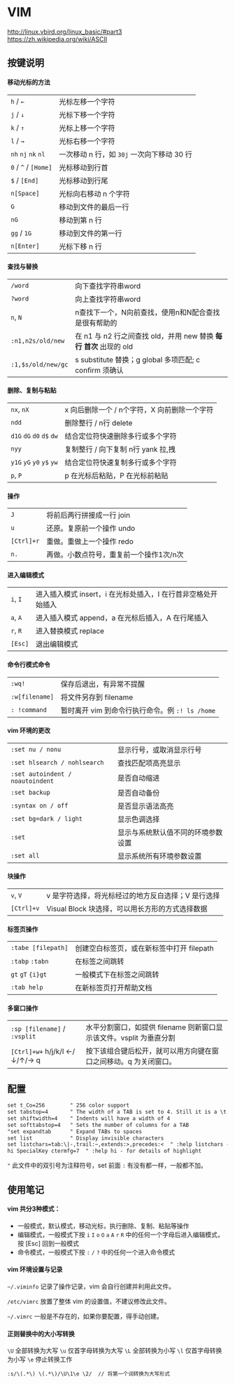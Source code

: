 # VIM

http://linux.vbird.org/linux_basic/#part3   
https://zh.wikipedia.org/wiki/ASCII

## 按键说明

#### 移动光标的方法

| | |
|:----------|:-------------------------------------
| `h` / `←` | 光标左移一个字符
| `j` / `↓` | 光标下移一个字符
| `k` / `↑` | 光标上移一个字符
| `l` / `→` | 光标右移一个字符
| `nh` `nj` `nk` `nl`  | 一次移动 n 行，如 `30j` 一次向下移动 30 行
| `0` / `^` / `[Home]` | 光标移动到行首
| `$` / `[End]` | 光标移动到行尾
| `n[Space]`    | 光标向右移动 n 个字符
| `G`           | 移动到文件的最后一行
| `nG`          | 移动到第 n 行
| `gg` / `1G`   | 移动到文件的第一行
| `n[Enter]`    | 光标下移 n 行

#### 查找与替换

| | |
|:----------|:-------------------------------------
| `/word`   | 向下查找字符串word
| `?word`   | 向上查找字符串word
| `n`, `N`  | n查找下一个，N向前查找，使用n和N配合查找是很有帮助的
| `:n1,n2s/old/new`  | 在 n1 与 n2 行之间查找 old，并用 new 替换 **每行 首次** 出现的 old
| `:1,$s/old/new/gc` | s substitute 替换；g global 多项匹配; c confirm 须确认

#### 删除、复制与粘贴

| | |
|:-----------|:-------------------------------------
| `nx`, `nX` | x 向后删除一个 / n个字符，X 向前删除一个字符
| `ndd`      | 删除整行 / n行 delete
| `d1G` `dG` `d0` `d$` `dw` | 结合定位符快速删除多行或多个字符
| `nyy`      | 复制整行 / 向下复制 n行 yank 拉,拽
| `y1G` `yG` `y0` `y$` `yw` | 结合定位符快速复制多行或多个字符
| `p`, `P`   | p 在光标后粘贴，P 在光标前粘贴

#### 操作

| | |
|:-----------|:-------------------------------------
| `J`        | 将前后两行拼接成一行 join
| `u`        | 还原。复原前一个操作 undo
| `[Ctrl]+r` | 重做。重做上一个操作 redo
| `n.`       | 再做。小数点符号，重复前一个操作1次/n次


#### 进入编辑模式

| | |
|:----------|:-------------------------------------
| `i`, `I`  | 进入插入模式 insert，i 在光标处插入，I 在行首非空格处开始插入
| `a`, `A`  | 进入插入模式 append，a 在光标后插入，A 在行尾插入
| `r`, `R`  | 进入替换模式 replace
| `[Esc]`   | 退出编辑模式

#### 命令行模式命令

| | |
|:----------------|:-------------------------------------
| `:wq!`          | 保存后退出，有异常不提醒
| `:w[filename]`  | 将文件另存到 filename
| `: !command`    | 暂时离开 vim 到命令行执行命令。例 `:! ls /home`

#### vim 环境的更改

| | |
|:----------|:-------------------------------------
| `:set nu / nonu`        | 显示行号，或取消显示行号
| `:set hlsearch / nohlsearch`     | 查找匹配项高亮显示
| `:set autoindent / noautoindent` | 是否自动缩进
| `:set backup`           | 是否自动备份
| `:syntax on / off`      | 是否显示语法高亮
| `:set bg=dark / light`  | 显示色调选择
| `:set`     | 显示与系统默认值不同的环境参数设置
| `:set all` | 显示系统所有环境参数设置

#### 块操作

| | |
|:-----------|:-------------------------------------
| `v`, `V`   | v 是字符选择，将光标经过的地方反白选择；V 是行选择
| `[Ctrl]+v` | Visual Block 块选择，可以用长方形的方式选择数据

#### 标签页操作

| | |
|:----------|:-------------------------------------
| `:tabe [filepath]` | 创建空白标签页，或在新标签中打开 filepath
| `:tabp` `:tabn`    | 在标签之间跳转
| `gt` `gT` `{i}gt`  | 一般模式下在标签之间跳转
| `:tab help`        | 在新标签页打开帮助文档

#### 多窗口操作

| | |
|:----------|:-------------------------------------
| `:sp [filename]` / `:vsplit`  | 水平分割窗口，如提供 filename 则新窗口显示该文件。vsplit 为垂直分割
| `[Ctrl]+w+` h/j/k/l ←/↓/↑/→ q | 按下该组合键后松开，就可以用方向键在窗口之间移动。q 为关闭窗口。


## 配置

```txt
set t_Co=256        " 256 color support
set tabstop=4       " The width of a TAB is set to 4. Still it is a \t.
set shiftwidth=4    " Indents will have a width of 4
set softtabstop=4   " Sets the number of columns for a TAB
"set expandtab      " Expand TABs to spaces
set list            " Display invisible characters
set listchars=tab:\|-,trail:~,extends:>,precedes:<  " :help listchars - for details
hi SpecialKey ctermfg=7  " :help hi - for details of highlight
```

`"` 此文件中的双引号为注释符号，set 前面 `:` 有没有都一样，一般都不加。 

## 使用笔记

#### vim 共分3种模式：

* 一般模式，默认模式，移动光标，执行删除、复制、粘贴等操作
* 编辑模式，一般模式下按 `i` `I` `o` `O` `a` `A` `r` `R` 中的任何一个字母后进入编辑模式，按 [Esc] 回到一般模式
* 命令模式，一般模式下按 `:` `/` `?` 中的任何一个进入命令模式

#### vim 环境设置与记录

`~/.viminfo` 记录了操作记录，vim 会自行创建并利用此文件。

`/etc/vimrc` 放置了整体 vim 的设置值，不建议修改此文件。

`~/.vimrc` 一般是不存在的，如果你要配置，得手动创建。

#### 正则替换中的大小写转换

`\U` 全部转换为大写
`\u` 仅首字母转换为大写
`\L` 全部转换为小写
`\l` 仅首字母转换为小写
`\e` 停止转换工作


```
:s/\(.*\) \(.*\)/\U\1\e \2/  // 将第一个词转换为大写形式
```
